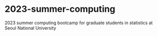 # 2023-summer-computing
2023 summer computing bootcamp for graduate students in statistics at Seoul National University
